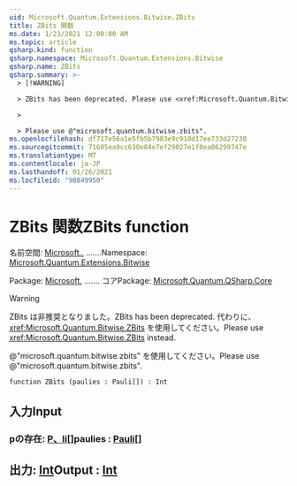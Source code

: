 ```yaml
---
uid: Microsoft.Quantum.Extensions.Bitwise.ZBits
title: ZBits 関数
ms.date: 1/23/2021 12:00:00 AM
ms.topic: article
qsharp.kind: function
qsharp.namespace: Microsoft.Quantum.Extensions.Bitwise
qsharp.name: ZBits
qsharp.summary: >-
  > [!WARNING]

  > ZBits has been deprecated. Please use <xref:Microsoft.Quantum.Bitwise.ZBits> instead.

  >

  > Please use @"microsoft.quantum.bitwise.zbits".
ms.openlocfilehash: df717e56a1e5fb5b7983e9c910d17ee733d27238
ms.sourcegitcommit: 71605ea9cc630e84e7ef29027e1f0ea06299747e
ms.translationtype: MT
ms.contentlocale: ja-JP
ms.lasthandoff: 01/26/2021
ms.locfileid: "98849950"
---
```

# <a name="zbits-function"></a><span data-ttu-id="97f9c-102">ZBits 関数</span><span class="sxs-lookup"><span data-stu-id="97f9c-102">ZBits function</span></span>

<span data-ttu-id="97f9c-103">名前空間: [Microsoft..](xref:Microsoft.Quantum.Extensions.Bitwise) .......</span><span class="sxs-lookup"><span data-stu-id="97f9c-103">Namespace: [Microsoft.Quantum.Extensions.Bitwise](xref:Microsoft.Quantum.Extensions.Bitwise)</span></span>

<span data-ttu-id="97f9c-104">Package: [Microsoft.](https://nuget.org/packages/Microsoft.Quantum.QSharp.Core) ....... コア</span><span class="sxs-lookup"><span data-stu-id="97f9c-104">Package: [Microsoft.Quantum.QSharp.Core](https://nuget.org/packages/Microsoft.Quantum.QSharp.Core)</span></span>


> [!WARNING]
> <span data-ttu-id="97f9c-105">ZBits は非推奨となりました。</span><span class="sxs-lookup"><span data-stu-id="97f9c-105">ZBits has been deprecated.</span></span> <span data-ttu-id="97f9c-106">代わりに、<xref:Microsoft.Quantum.Bitwise.ZBits> を使用してください。</span><span class="sxs-lookup"><span data-stu-id="97f9c-106">Please use <xref:Microsoft.Quantum.Bitwise.ZBits> instead.</span></span>
>
> <span data-ttu-id="97f9c-107">@"microsoft.quantum.bitwise.zbits" を使用してください。</span><span class="sxs-lookup"><span data-stu-id="97f9c-107">Please use @"microsoft.quantum.bitwise.zbits".</span></span>



```qsharp
function ZBits (paulies : Pauli[]) : Int
```


## <a name="input"></a><span data-ttu-id="97f9c-108">入力</span><span class="sxs-lookup"><span data-stu-id="97f9c-108">Input</span></span>

### <a name="paulies--pauli"></a><span data-ttu-id="97f9c-109">pの存在: [P、li](xref:microsoft.quantum.lang-ref.pauli)[]</span><span class="sxs-lookup"><span data-stu-id="97f9c-109">paulies : [Pauli](xref:microsoft.quantum.lang-ref.pauli)[]</span></span>





## <a name="output--int"></a><span data-ttu-id="97f9c-110">出力: [Int](xref:microsoft.quantum.lang-ref.int)</span><span class="sxs-lookup"><span data-stu-id="97f9c-110">Output : [Int](xref:microsoft.quantum.lang-ref.int)</span></span>

